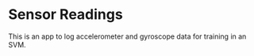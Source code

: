 Sensor Readings
===============

This is an app to log accelerometer and gyroscope data for training in an SVM.
